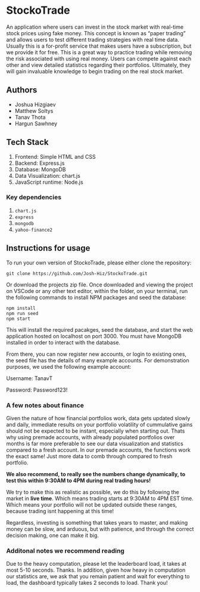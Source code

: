 # StockoTrade

An application where users can invest in the stock market with real-time stock prices using fake money. This concept is known as “paper trading” and allows users to test different trading strategies with real time data. Usually this is a for-profit service that makes users have a subscription, but we provide it for free. This is a great way to practice trading while removing the risk associated with using real money. Users can compete against each other and view detailed statistics regarding their portfolios. Ultimately, they will gain invaluable knowledge to begin trading on the real stock market.

## Authors

- Joshua Hizgiaev
- Matthew Soltys
- Tanav Thota
- Hargun Sawhney

## Tech Stack

1. Frontend: Simple HTML and CSS
2. Backend: Express.js
3. Database: MongoDB
4. Data Visualization: chart.js
5. JavaScript runtime: Node.js

### Key dependencies

1. ``chart.js``
2. ``express``
3. ``mongodb``
4. ``yahoo-finance2``

## Instructions for usage

To run your own version of StockoTrade, please either clone the repository:

```git
git clone https://github.com/Josh-Hiz/StockoTrade.git
```

Or download the projects zip file. Once downloaded and viewing the project on VSCode or any other text editor, within the folder, on your terminal, run the following commands to install NPM packages and seed the database:

```git
npm install
npm run seed
npm start
```

This will install the required pacakges, seed the database, and start the web application hosted on localhost on port 3000. You must have MongoDB installed in order to interact with the database.

From there, you can now register new accounts, or login to existing ones, the seed file has the details of many example accounts. For demonstration purposes, we used the following example account:

Username: TanavT

Password: Password123!

### A few notes about finance

Given the nature of how financial portfolios work, data gets updated slowly and daily, immediate results on your portfolio volatility of cummulative gains should not be expected to be instant, especially when starting out. Thats why using premade accounts, with already populated portfolios over months is far more preferable to see our data visualization and statistics compared to a fresh account. In our premade accounts, the functions work the exact same! Just more data to comb through compared to fresh portfolio.

**We also recommend, to really see the numbers change dynamically, to test this within 9:30AM to 4PM during real trading hours!**

We try to make this as realistic as possible, we do this by following the market in **live time**. Which means trading starts at 9:30AM to 4PM EST time. Which means your portfolio will not be updated outside these ranges, because trading isnt happening at this time!

Regardless, investing is something that takes years to master, and making money can be slow, and arduous, but with patience, and through the correct decision making, one can make it big.

### Additonal notes we recommend reading

Due to the heavy computation, please let the leaderboard load, it takes at most 5-10 seconds. Thanks. In addition, given how heavy in computation our statistics are, we ask that you remain patient and wait for everything to load, the dashboard typically takes 2 seconds to load. Thank you!
